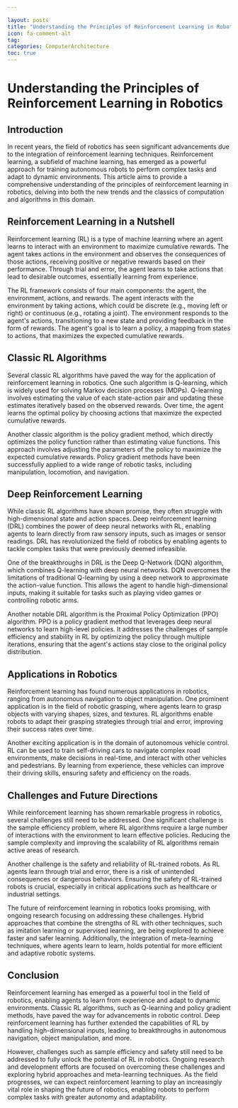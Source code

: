 ```yaml
---

layout: posts
title: "Understanding the Principles of Reinforcement Learning in Robotics"
icon: fa-comment-alt
tag:      
categories: ComputerArchitecture
toc: true
---
```




# Understanding the Principles of Reinforcement Learning in Robotics

## Introduction

In recent years, the field of robotics has seen significant advancements due to the integration of reinforcement learning techniques. Reinforcement learning, a subfield of machine learning, has emerged as a powerful approach for training autonomous robots to perform complex tasks and adapt to dynamic environments. This article aims to provide a comprehensive understanding of the principles of reinforcement learning in robotics, delving into both the new trends and the classics of computation and algorithms in this domain.

## Reinforcement Learning in a Nutshell

Reinforcement learning (RL) is a type of machine learning where an agent learns to interact with an environment to maximize cumulative rewards. The agent takes actions in the environment and observes the consequences of those actions, receiving positive or negative rewards based on their performance. Through trial and error, the agent learns to take actions that lead to desirable outcomes, essentially learning from experience.

The RL framework consists of four main components: the agent, the environment, actions, and rewards. The agent interacts with the environment by taking actions, which could be discrete (e.g., moving left or right) or continuous (e.g., rotating a joint). The environment responds to the agent's actions, transitioning to a new state and providing feedback in the form of rewards. The agent's goal is to learn a policy, a mapping from states to actions, that maximizes the expected cumulative rewards.

## Classic RL Algorithms

Several classic RL algorithms have paved the way for the application of reinforcement learning in robotics. One such algorithm is Q-learning, which is widely used for solving Markov decision processes (MDPs). Q-learning involves estimating the value of each state-action pair and updating these estimates iteratively based on the observed rewards. Over time, the agent learns the optimal policy by choosing actions that maximize the expected cumulative rewards.

Another classic algorithm is the policy gradient method, which directly optimizes the policy function rather than estimating value functions. This approach involves adjusting the parameters of the policy to maximize the expected cumulative rewards. Policy gradient methods have been successfully applied to a wide range of robotic tasks, including manipulation, locomotion, and navigation.

## Deep Reinforcement Learning

While classic RL algorithms have shown promise, they often struggle with high-dimensional state and action spaces. Deep reinforcement learning (DRL) combines the power of deep neural networks with RL, enabling agents to learn directly from raw sensory inputs, such as images or sensor readings. DRL has revolutionized the field of robotics by enabling agents to tackle complex tasks that were previously deemed infeasible.

One of the breakthroughs in DRL is the Deep Q-Network (DQN) algorithm, which combines Q-learning with deep neural networks. DQN overcomes the limitations of traditional Q-learning by using a deep network to approximate the action-value function. This allows the agent to handle high-dimensional inputs, making it suitable for tasks such as playing video games or controlling robotic arms.

Another notable DRL algorithm is the Proximal Policy Optimization (PPO) algorithm. PPO is a policy gradient method that leverages deep neural networks to learn high-level policies. It addresses the challenges of sample efficiency and stability in RL by optimizing the policy through multiple iterations, ensuring that the agent's actions stay close to the original policy distribution.

## Applications in Robotics

Reinforcement learning has found numerous applications in robotics, ranging from autonomous navigation to object manipulation. One prominent application is in the field of robotic grasping, where agents learn to grasp objects with varying shapes, sizes, and textures. RL algorithms enable robots to adapt their grasping strategies through trial and error, improving their success rates over time.

Another exciting application is in the domain of autonomous vehicle control. RL can be used to train self-driving cars to navigate complex road environments, make decisions in real-time, and interact with other vehicles and pedestrians. By learning from experience, these vehicles can improve their driving skills, ensuring safety and efficiency on the roads.

## Challenges and Future Directions

While reinforcement learning has shown remarkable progress in robotics, several challenges still need to be addressed. One significant challenge is the sample efficiency problem, where RL algorithms require a large number of interactions with the environment to learn effective policies. Reducing the sample complexity and improving the scalability of RL algorithms remain active areas of research.

Another challenge is the safety and reliability of RL-trained robots. As RL agents learn through trial and error, there is a risk of unintended consequences or dangerous behaviors. Ensuring the safety of RL-trained robots is crucial, especially in critical applications such as healthcare or industrial settings.

The future of reinforcement learning in robotics looks promising, with ongoing research focusing on addressing these challenges. Hybrid approaches that combine the strengths of RL with other techniques, such as imitation learning or supervised learning, are being explored to achieve faster and safer learning. Additionally, the integration of meta-learning techniques, where agents learn to learn, holds potential for more efficient and adaptive robotic systems.

## Conclusion

Reinforcement learning has emerged as a powerful tool in the field of robotics, enabling agents to learn from experience and adapt to dynamic environments. Classic RL algorithms, such as Q-learning and policy gradient methods, have paved the way for advancements in robotic control. Deep reinforcement learning has further extended the capabilities of RL by handling high-dimensional inputs, leading to breakthroughs in autonomous navigation, object manipulation, and more.

However, challenges such as sample efficiency and safety still need to be addressed to fully unlock the potential of RL in robotics. Ongoing research and development efforts are focused on overcoming these challenges and exploring hybrid approaches and meta-learning techniques. As the field progresses, we can expect reinforcement learning to play an increasingly vital role in shaping the future of robotics, enabling robots to perform complex tasks with greater autonomy and adaptability.